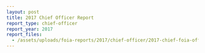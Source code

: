 ```yaml
---
layout: post
title: 2017 Chief Officer Report
report_type: chief-officer
report_year: 2017
report_files:
  - /assets/uploads/foia-reports/2017/chief-officer/2017-chief-foia-officer-report-final-oip-rev--2-.docx
---
```

